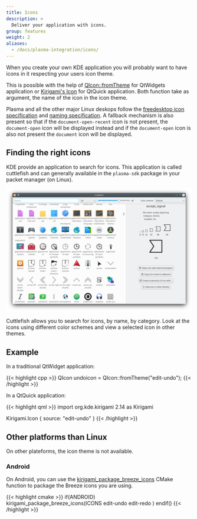 ```yaml
---
title: Icons
description: >
  Deliver your application with icons.
group: features
weight: 2
aliases:
  - /docs/plasma-integration/icons/
---
```


When you create your own KDE application you will probably want to have icons in it respecting your users icon theme. 

This is possible with the help of [QIcon::fromTheme](https://doc.qt.io/qt-5/qicon.html#fromTheme) for QtWidgets application or [Kirigami's Icon](docs:kirigami2;Icon) for QtQuick application. Both function take as argument, the name of the icon in the icon theme.

Plasma and all the other major Linux deskops follow the [freedesktop icon specification](http://standards.freedesktop.org/icon-theme-spec/icon-theme-spec-latest.html) and [naming specification](http://standards.freedesktop.org/icon-naming-spec/icon-naming-spec-latest.html). A fallback mechanism is also present so that if the `document-open-recent` icon is not present, the `document-open` icon will be displayed instead and if the `document-open` icon is also not present the `document` icon will be displayed.

## Finding the right icons

KDE provide an application to search for icons. This application is called cuttlefish and can generally available in the `plasma-sdk` package in your packet manager (on Linux).

![Screenshot of cuttlefish](cuttlefish.png)

Cuttlefish allows you to search for icons, by name, by category. Look at the icons using different color schemes and view a selected icon in other themes.

## Example

In a traditional QtWidget application:

{{< highlight cpp >}}
QIcon undoicon = QIcon::fromTheme("edit-undo");
{{< /highlight >}}

In a QtQuick application:

{{< highlight qml >}}
import org.kde.kirigami 2.14 as Kirigami

Kirigami.Icon {
    source: "edit-undo"
} 
{{< /highlight >}}

## Other platforms than Linux

On other plateforms, the icon theme is not available.

### Android

On Android, you can use the [kirigami_package_breeze_icons](https://invent.kde.org/frameworks/kirigami/-/blob/master/KF5Kirigami2Macros.cmake#L5) CMake function to package the Breeze icons you are using.

{{< highlight cmake >}}
if(ANDROID)
    kirigami_package_breeze_icons(ICONS
        edit-undo
        edit-redo
    )
endif()
{{< /highlight >}}

